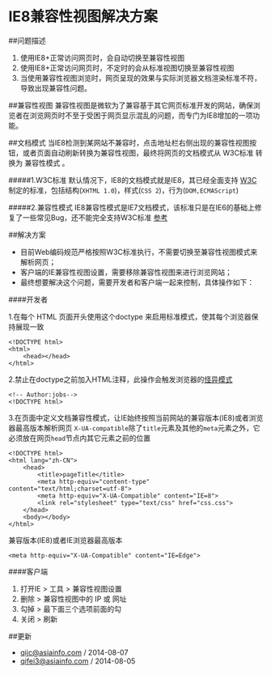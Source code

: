 IE8兼容性视图解决方案
==========

##问题描述

1. 使用IE8+正常访问网页时，会自动切换至兼容性视图
2. 使用IE8+正常访问网页时，不定时的会从标准视图切换至兼容性视图
3. 当使用兼容性视图浏览时，网页呈现的效果与实际浏览器文档渲染标准不符，导致出现兼容性问题。

##兼容性视图
兼容性视图是微软为了兼容基于其它网页标准开发的网站，确保浏览者在浏览网页时不至于受困于网页显示混乱的问题，而专门为IE8增加的一项功能。 

##文档模式
当IE8检测到某网站不兼容时，点击地址栏右侧出现的兼容性视图按钮，或者页面自动刷新转换为兼容性视图，最终将网页的文档模式从 W3C标准 转换为 兼容性模式 。

#####1.W3C标准
默认情况下，IE8的文档模式就是IE8，其已经全面支持 [W3C](http://www.chinaw3c.org/standards.html) 制定的标准，包括结构(`XHTML 1.0`)，样式(`CSS 2`)，行为(`DOM,ECMAScript`)

#####2.兼容性模式
IE8兼容性模式是IE7文档模式，该标准只是在IE6的基础上修复了一些常见Bug，还不能完全支持W3C标准  [参考](http://www.blueidea.com/tech/web/2008/6100.asp)

##解决方案
- 目前Web编码规范严格按照W3C标准执行，不需要切换至兼容性视图模式来解析网页；
- 客户端的IE兼容性视图设置，需要移除兼容性视图来进行浏览网站；
- 最终想要解决这个问题，需要开发者和客户端一起来控制，具体操作如下：

####开发者

1.在每个 HTML 页面开头使用这个doctype 来启用标准模式，使其每个浏览器保持展现一致
```
<!DOCTYPE html>
<html>
    <head></head>
</html>
```

2.禁止在doctype之前加入HTML注释，此操作会触发浏览器的[怪异模式](http://zh.wikipedia.org/wiki/Quirks%E6%A8%A1%E5%BC%8F)
```
<!-- Author:jobs-->
<!DOCTYPE html>
```

3.在页面中定义文档兼容性模式，让IE始终按照当前网站的兼容版本(IE8)或者浏览器最高版本解析网页
`X-UA-compatible`除了`title`元素及其他的`meta`元素之外，它必须放在网页`head`节点内其它元素之前的位置
```
<!DOCTYPE html>
<html lang="zh-CN">
	<head>
		<title>pageTitle</title>
		<meta http-equiv="content-type" content="text/html;charset=utf-8">
		<meta http-equiv="X-UA-Compatible" content="IE=8">
		<link rel="stylesheet" type="text/css" href="css.css">
	</head>
    <body></body>
</html>
```
兼容版本(IE8)或者IE浏览器最高版本
```
<meta http-equiv="X-UA-Compatible" content="IE=Edge">
```


####客户端
1. 打开IE > 工具 > 兼容性视图设置
2. 删除 > 兼容性视图中的 IP 或 网址
3. 勾掉 > 最下面三个选项前面的勾
4. 关闭 > 刷新

##更新
- qijc@asiainfo.com / 2014-08-07
- qifei3@asiainfo.com / 2014-08-05
